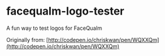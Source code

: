 # facequalm-logo-tester
A fun way to test logos for FaceQualm

Originally from: [http://codepen.io/chriskwan/pen/WQXXQm](http://codepen.io/chriskwan/pen/WQXXQm)
